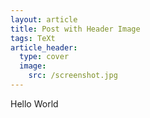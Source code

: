 ```yaml
---
layout: article
title: Post with Header Image
tags: TeXt
article_header:
  type: cover
  image:
    src: /screenshot.jpg
---
```


Hello World